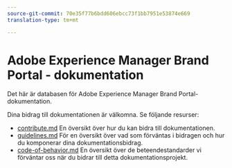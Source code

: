 ```yaml
---
source-git-commit: 70e35f77b6bdd606ebcc73f1bb7951e53874e669
translation-type: tm+mt

---
```

# Adobe Experience Manager Brand Portal - dokumentation

Det här är databasen för Adobe Experience Manager Brand Portal-dokumentation.

Dina bidrag till dokumentationen är välkomna. Se följande resurser:

* [contribute.md](contributing.md) En översikt över hur du kan bidra till dokumentationen.
* [guidelines.md](guidelines.md) För en översikt över vad som förväntas i bidragen och hur du komponerar dina dokumentationsbidrag.
* [code-of-behavior.md](code-of-conduct.md) En översikt över de beteendestandarder vi förväntar oss när du bidrar till detta dokumentationsprojekt.
